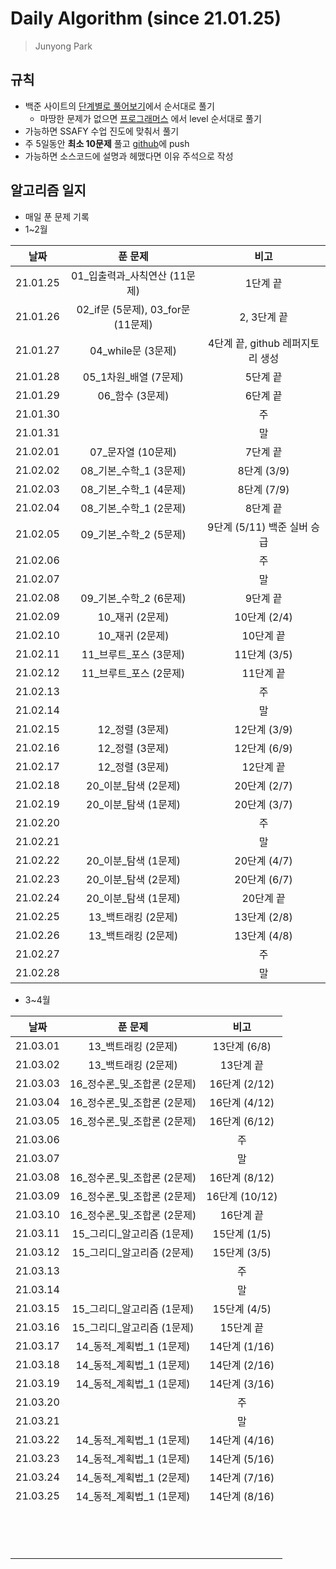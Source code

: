 #  Daily Algorithm (since 21.01.25)

> Junyong Park 



## 규칙

* 백준 사이트의 [단계별로 풀어보기](https://www.acmicpc.net/step)에서 순서대로 풀기
  * 마땅한 문제가 없으면 [프로그래머스](https://programmers.co.kr/learn/challenges?tab=all_challenges) 에서 level 순서대로 풀기
* 가능하면 SSAFY 수업 진도에 맞춰서 풀기
* 주 5일동안 **최소 10문제** 풀고 [github](https://github.com/JunyongPark2/daily_baekjoon)에 push
* 가능하면 소스코드에 설명과 헤맸다면 이유 주석으로 작성



## 알고리즘 일지

* 매일 푼 문제 기록
* 1~2월

|   날짜   |              푼 문제               |               비고               |
| :------: | :--------------------------------: | :------------------------------: |
| 21.01.25 |  01\_입출력과\_사칙연산 (11문제)   |             1단계 끝             |
| 21.01.26 | 02_if문 (5문제), 03_for문 (11문제) |           2, 3단계 끝            |
| 21.01.27 |         04_while문 (3문제)         | 4단계 끝, github 레퍼지토리 생성 |
| 21.01.28 |       05_1차원_배열 (7문제)        |             5단계 끝             |
| 21.01.29 |          06_함수 (3문제)           |             6단계 끝             |
| 21.01.30 |                                    |                주                |
| 21.01.31 |                                    |                말                |
| 21.02.01 |         07_문자열 (10문제)         |             7단계 끝             |
| 21.02.02 |     08\_기본\_수학\_1 (3문제)      |           8단계 (3/9)            |
| 21.02.03 |     08\_기본\_수학\_1 (4문제)      |           8단계 (7/9)            |
| 21.02.04 |     08\_기본\_수학\_1 (2문제)      |             8단계 끝             |
| 21.02.05 |     09\_기본\_수학\_2 (5문제)      |   9단계 (5/11) 백준 실버 승급    |
| 21.02.06 |                                    |                주                |
| 21.02.07 |                                    |                말                |
| 21.02.08 |     09\_기본\_수학\_2 (6문제)      |             9단계 끝             |
| 21.02.09 |          10_재귀 (2문제)           |           10단계 (2/4)           |
| 21.02.10 |          10_재귀 (2문제)           |            10단계 끝             |
| 21.02.11 |      11_브루트\_포스 (3문제)       |           11단계 (3/5)           |
| 21.02.12 |      11_브루트\_포스 (2문제)       |            11단계 끝             |
| 21.02.13 |                                    |                주                |
| 21.02.14 |                                    |                말                |
| 21.02.15 |          12_정렬 (3문제)           |           12단계 (3/9)           |
| 21.02.16 |          12_정렬 (3문제)           |           12단계 (6/9)           |
| 21.02.17 |          12_정렬 (3문제)           |            12단계 끝             |
| 21.02.18 |       20_이분\_탐색 (2문제)        |           20단계 (2/7)           |
| 21.02.19 |       20_이분\_탐색 (1문제)        |           20단계 (3/7)           |
| 21.02.20 |                                    |                주                |
| 21.02.21 |                                    |                말                |
| 21.02.22 |       20_이분\_탐색 (1문제)        |           20단계 (4/7)           |
| 21.02.23 |       20_이분\_탐색 (2문제)        |           20단계 (6/7)           |
| 21.02.24 |       20_이분\_탐색 (1문제)        |            20단계 끝             |
| 21.02.25 |        13\_백트래킹 (2문제)        |           13단계 (2/8)           |
| 21.02.26 |        13\_백트래킹 (2문제)        |           13단계 (4/8)           |
| 21.02.27 |                                    |                주                |
| 21.02.28 |                                    |                말                |

* 3~4월

|   날짜   |            푼 문제             |      비고      |
| :------: | :----------------------------: | :------------: |
| 21.03.01 |      13\_백트래킹 (2문제)      |  13단계 (6/8)  |
| 21.03.02 |      13\_백트래킹 (2문제)      |   13단계 끝    |
| 21.03.03 | 16\_정수론\_및\_조합론 (2문제) | 16단계 (2/12)  |
| 21.03.04 | 16\_정수론\_및\_조합론 (2문제) | 16단계 (4/12)  |
| 21.03.05 | 16\_정수론\_및\_조합론 (2문제) | 16단계 (6/12)  |
| 21.03.06 |                                |       주       |
| 21.03.07 |                                |       말       |
| 21.03.08 | 16\_정수론\_및\_조합론 (2문제) | 16단계 (8/12)  |
| 21.03.09 | 16\_정수론\_및\_조합론 (2문제) | 16단계 (10/12) |
| 21.03.10 | 16\_정수론\_및\_조합론 (2문제) |   16단계 끝    |
| 21.03.11 |  15\_그리디\_알고리즘 (1문제)  |  15단계 (1/5)  |
| 21.03.12 |  15\_그리디\_알고리즘 (2문제)  |  15단계 (3/5)  |
| 21.03.13 |                                |       주       |
| 21.03.14 |                                |       말       |
| 21.03.15 |  15\_그리디\_알고리즘 (1문제)  |  15단계 (4/5)  |
| 21.03.16 |  15\_그리디\_알고리즘 (1문제)  |   15단계 끝    |
| 21.03.17 |  14\_동적\_계획법\_1 (1문제)   | 14단계 (1/16)  |
| 21.03.18 |  14\_동적\_계획법\_1 (1문제)   | 14단계 (2/16)  |
| 21.03.19 |  14\_동적\_계획법\_1 (1문제)   | 14단계 (3/16)  |
| 21.03.20 |                                |       주       |
| 21.03.21 |                                |       말       |
| 21.03.22 |  14\_동적\_계획법\_1 (1문제)   | 14단계 (4/16)  |
| 21.03.23 |  14\_동적\_계획법\_1 (1문제)   | 14단계 (5/16)  |
| 21.03.24 |  14\_동적\_계획법\_1 (2문제)   | 14단계 (7/16)  |
| 21.03.25 |  14\_동적\_계획법\_1 (1문제)   | 14단계 (8/16)  |
|          |                                |                |
|          |                                |                |
|          |                                |                |
|          |                                |                |
|          |                                |                |
|          |                                |                |
|          |                                |                |
|          |                                |                |
|          |                                |                |
|          |                                |                |
|          |                                |                |
|          |                                |                |
|          |                                |                |
|          |                                |                |